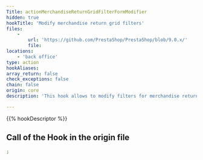 ```yaml
---
Title: actionMerchandiseReturnGridFilterFormModifier
hidden: true
hookTitle: 'Modify merchandise return grid filters'
files:
    -
        url: 'https://github.com/PrestaShop/PrestaShop/blob/9.0.x/'
        file: 
locations:
    - 'back office'
type: action
hookAliases: 
array_return: false
check_exceptions: false
chain: false
origin: core
description: 'This hook allows to modify filters for merchandise return grid'

---
```


{{% hookDescriptor %}}

## Call of the Hook in the origin file

```php
;
```
